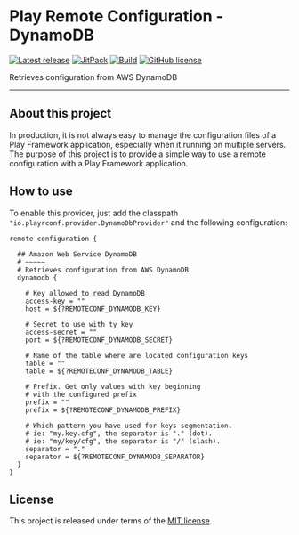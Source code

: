 # Play Remote Configuration - DynamoDB


[![Latest release](https://img.shields.io/badge/latest_release-18.04-orange.svg)](https://github.com/play-rconf/play-rconf-dynamodb/releases)
[![JitPack](https://jitpack.io/v/play-rconf/play-rconf-dynamodb.svg)](https://jitpack.io/#play-rconf/play-rconf-dynamodb)
[![Build](https://img.shields.io/travis-ci/play-rconf/play-rconf-dynamodb.svg?branch=master&style=flat)](https://travis-ci.org/play-rconf/play-rconf-dynamodb)
[![GitHub license](https://img.shields.io/badge/license-MIT-blue.svg)](https://raw.githubusercontent.com/play-rconf/play-rconf-dynamodb/master/LICENSE)

Retrieves configuration from AWS DynamoDB
*****

## About this project
In production, it is not always easy to manage the configuration files of a
Play Framework application, especially when it running on multiple servers.
The purpose of this project is to provide a simple way to use a remote
configuration with a Play Framework application.



## How to use

To enable this provider, just add the classpath `"io.playrconf.provider.DynamoDbProvider"`
and the following configuration:

```hocon
remote-configuration {

  ## Amazon Web Service DynamoDB
  # ~~~~~
  # Retrieves configuration from AWS DynamoDB
  dynamodb {

    # Key allowed to read DynamoDB
    access-key = ""
    host = ${?REMOTECONF_DYNAMODB_KEY}

    # Secret to use with ty key
    access-secret = ""
    port = ${?REMOTECONF_DYNAMODB_SECRET}

    # Name of the table where are located configuration keys
    table = ""
    table = ${?REMOTECONF_DYNAMODB_TABLE}

    # Prefix. Get only values with key beginning
    # with the configured prefix
    prefix = ""
    prefix = ${?REMOTECONF_DYNAMODB_PREFIX}

    # Which pattern you have used for keys segmentation.
    # ie: "my.key.cfg", the separator is "." (dot).
    # ie: "my/key/cfg", the separator is "/" (slash).
    separator = "."
    separator = ${?REMOTECONF_DYNAMODB_SEPARATOR}
  }
}
```



## License
This project is released under terms of the [MIT license](https://raw.githubusercontent.com/play-rconf/play-rconf-dynamodb/master/LICENSE).
